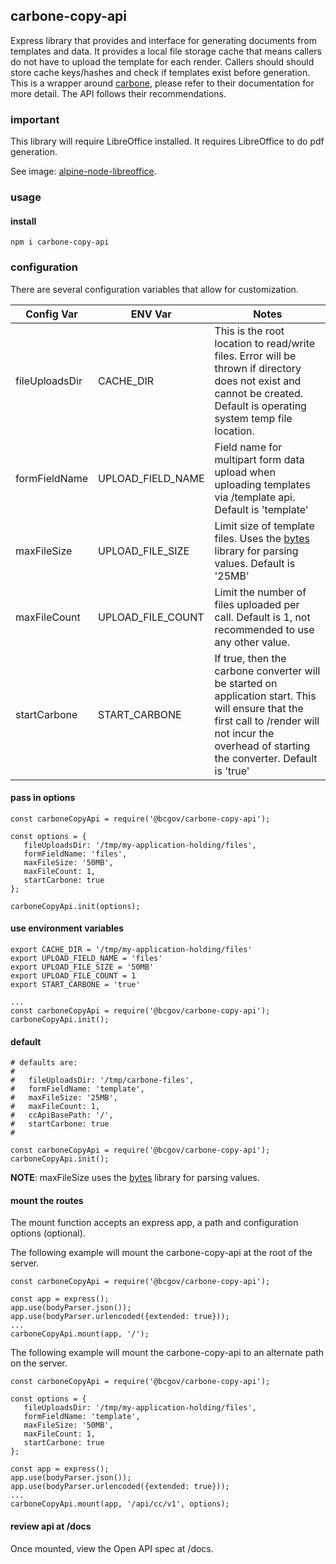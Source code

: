 ## carbone-copy-api
Express library that provides and interface for generating documents from templates and data.  It provides a local file storage cache that means callers do not have to upload the template for each render.  Callers should should store cache keys/hashes and check if templates exist before generation.  
This is a wrapper around [carbone](https://carbone.io), please refer to their documentation for more detail.  The API follows their recommendations.    

### important
This library will require LibreOffice installed.  It requires LibreOffice to do pdf generation.  

See image: [alpine-node-libreoffice](https://hub.docker.com/r/bcgovimages/alpine-node-libreoffice).  

### usage

#### install

``` 
npm i carbone-copy-api
```

### configuration
There are several configuration variables that allow for customization.  

| Config Var | ENV Var | Notes |
| --- | --- | --- |
| fileUploadsDir | CACHE\_DIR | This is the root location to read/write files.  Error will be thrown if directory does not exist and cannot be created.  Default is operating system temp file location. |
| formFieldName | UPLOAD\_FIELD\_NAME | Field name for multipart form data upload when uploading templates via /template api.  Default is 'template' |
| maxFileSize | UPLOAD\_FILE\_SIZE | Limit size of template files. Uses the [bytes](https://www.npmjs.com/package/bytes) library for parsing values.  Default is '25MB'|
| maxFileCount | UPLOAD\_FILE\_COUNT | Limit the number of files uploaded per call.  Default is 1, not recommended to use any other value. |
| startCarbone | START\_CARBONE |If true, then the carbone converter will be started on application start. This will ensure that the first call to /render will not incur the overhead of starting the converter. Default is 'true' |


#### pass in options
```
const carboneCopyApi = require('@bcgov/carbone-copy-api');

const options = {
   fileUploadsDir: '/tmp/my-application-holding/files',
   formFieldName: 'files',
   maxFileSize: '50MB',
   maxFileCount: 1,
   startCarbone: true
};

carboneCopyApi.init(options);
```

#### use environment variables
```
export CACHE_DIR = '/tmp/my-application-holding/files'
export UPLOAD_FIELD_NAME = 'files'
export UPLOAD_FILE_SIZE = '50MB'
export UPLOAD_FILE_COUNT = 1
export START_CARBONE = 'true'

...
const carboneCopyApi = require('@bcgov/carbone-copy-api');
carboneCopyApi.init();
```

#### default
```
# defaults are:
#
#   fileUploadsDir: '/tmp/carbone-files',
#   formFieldName: 'template',
#   maxFileSize: '25MB',
#   maxFileCount: 1,
#   ccApiBasePath: '/',
#   startCarbone: true
#

const carboneCopyApi = require('@bcgov/carbone-copy-api');
carboneCopyApi.init();
```

**NOTE**: maxFileSize uses the [bytes](https://www.npmjs.com/package/bytes) library for parsing values.   

#### mount the routes
The mount function accepts an express app, a path and configuration options (optional).  

The following example will mount the carbone-copy-api at the root of the server.

```
const carboneCopyApi = require('@bcgov/carbone-copy-api');

const app = express();
app.use(bodyParser.json());
app.use(bodyParser.urlencoded({extended: true}));
...
carboneCopyApi.mount(app, '/');

```
The following example will mount the carbone-copy-api to an alternate path on the server.

```
const carboneCopyApi = require('@bcgov/carbone-copy-api');

const options = {
   fileUploadsDir: '/tmp/my-application-holding/files',
   formFieldName: 'template',
   maxFileSize: '50MB',
   maxFileCount: 1,
   startCarbone: true
};

const app = express();
app.use(bodyParser.json());
app.use(bodyParser.urlencoded({extended: true}));
...
carboneCopyApi.mount(app, '/api/cc/v1', options);

```

#### review api at /docs
Once mounted, view the Open API spec at /docs. 


